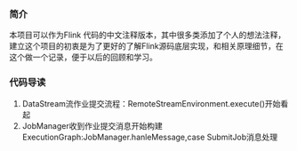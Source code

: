 ### 简介
本项目可以作为Flink 代码的中文注释版本，其中很多类添加了个人的想法注释，建立这个项目的初衷是为了更好的了解Flink源码底层实现，和相关原理细节，在这个做一个记录，便于以后的回顾和学习。

### 代码导读
1. DataStream流作业提交流程：RemoteStreamEnvironment.execute()开始看起
2. JobManager收到作业提交消息开始构建ExecutionGraph:JobManager.hanleMessage,case SubmitJob消息处理
